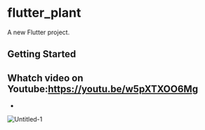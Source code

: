 # flutter_plant

A new Flutter project.

## Getting Started

Whatch video on Youtube:https://youtu.be/w5pXTXOO6Mg
-
-
![Untitled-1](https://user-images.githubusercontent.com/78899995/165486348-9c23f81c-aaa8-4421-986d-f4eb733fc0c2.jpg)

